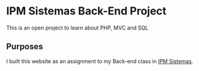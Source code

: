 <h1>IPM Sistemas Back-End Project</h1>
<p>This is an open project to learn about PHP, MVC and SQL</p>

<h2>Purposes</h2>

I built this website as an assignment to my Back-end class in <a href="https://www.ipm.com.br">IPM Sistemas</a>.

